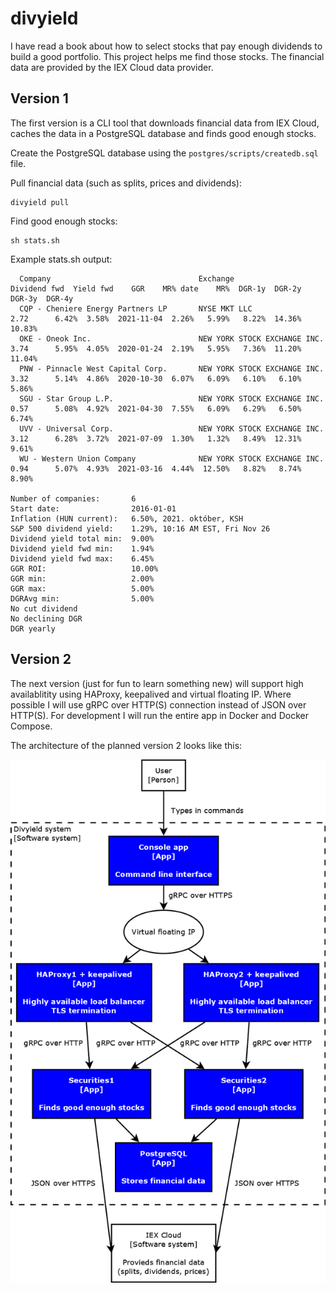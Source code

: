 # divyield

I have read a book about how to select stocks that pay enough dividends to build a good portfolio. This project helps me find those stocks. The financial data are provided by the IEX Cloud data provider.

## Version 1

The first version is a CLI tool that downloads financial data from IEX Cloud, caches the data in a PostgreSQL database and finds good enough stocks.

Create the PostgreSQL database using the `postgres/scripts/createdb.sql` file.

Pull financial data (such as splits, prices and dividends):

```
divyield pull
```

Find good enough stocks:
```
sh stats.sh
```

Example stats.sh output:
```
  Company                                 Exchange                           Dividend fwd  Yield fwd    GGR    MR% date    MR%  DGR-1y  DGR-2y  DGR-3y  DGR-4y
  CQP - Cheniere Energy Partners LP       NYSE MKT LLC                               2.72      6.42%  3.58%  2021-11-04  2.26%   5.99%   8.22%  14.36%  10.83%
  OKE - Oneok Inc.                        NEW YORK STOCK EXCHANGE INC.               3.74      5.95%  4.05%  2020-01-24  2.19%   5.95%   7.36%  11.20%  11.04%
  PNW - Pinnacle West Capital Corp.       NEW YORK STOCK EXCHANGE INC.               3.32      5.14%  4.86%  2020-10-30  6.07%   6.09%   6.10%   6.10%   5.86%
  SGU - Star Group L.P.                   NEW YORK STOCK EXCHANGE INC.               0.57      5.08%  4.92%  2021-04-30  7.55%   6.09%   6.29%   6.50%   6.74%
  UVV - Universal Corp.                   NEW YORK STOCK EXCHANGE INC.               3.12      6.28%  3.72%  2021-07-09  1.30%   1.32%   8.49%  12.31%   9.61%
  WU - Western Union Company              NEW YORK STOCK EXCHANGE INC.               0.94      5.07%  4.93%  2021-03-16  4.44%  12.50%   8.82%   8.74%   8.90%

Number of companies:       6
Start date:                2016-01-01
Inflation (HUN current):   6.50%, 2021. október, KSH
S&P 500 dividend yield:    1.29%, 10:16 AM EST, Fri Nov 26
Dividend yield total min:  9.00%
Dividend yield fwd min:    1.94%
Dividend yield fwd max:    6.45%
GGR ROI:                   10.00%
GGR min:                   2.00%
GGR max:                   5.00%
DGRAvg min:                5.00%
No cut dividend
No declining DGR
DGR yearly
```

## Version 2

The next version (just for fun to learn something new) will support high availablitity using HAProxy, keepalived and virtual floating IP. Where possible I will use gRPC over HTTP(S) connection instead of JSON over HTTP(S). For development I will run the entire app in Docker and Docker Compose.

The architecture of the planned version 2 looks like this:

![Architecture diagram](doc/arch.png?raw=true "Architecture diagram")

